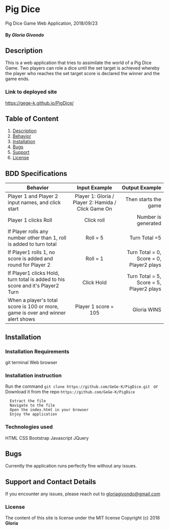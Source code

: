 # Pig Dice
Pig Dice Game Web Application, 2018/09/23
#### By *Gloria Givondo*
## Description
This is a web application that tries to assimilate the world of a Pig Dice Game. Two players can role a dice until the set target is achieved whereby the player who reaches the set target score is declared the winner and the game ends.
### Link to deployed site
https://gege-k.github.io/PigDice/
## Table of Content
1. [Description](#description)
2. [Behavior](#behavior)
3. [Installation](#installation)
4. [Bugs](#bugs)
5. [Support](#support)
6. [License](#license)
## BDD Specifications
| Behavior                          |  Input Example |  Output  Example|
|----------                         |:-------------: |------:          |
| Player 1 and Player 2 input names, and click start |  Player 1: Gloria / Player 2: Hamida / Click Game On    | Then starts the game |
|  Player 1 clicks Roll |  Click roll    |  Number is generated  |
|If Player rolls any number other than 1, roll is added to turn total   | Roll = 5     |  Turn Total =5    |
|If Player1 rolls 1, no score is added and round for Player 2  |  Roll = 1    |  Turn Total = 0, Score = 0,  Player2 plays    |
|If Player1 clicks Hold, turn total is added to his score and it's Player2 Turn | Click Hold     |  Turn Total = 5, Score = 5, Player2 plays    |
| When a player's total score is 100 or more, game is over and winner alert shows  |  Player 1 score = 105	    |  Gloria WINS     |
## Installation
### Installation Requirements
  git
  terminal
  Web browser
### Installation instruction
Run the command  ```git clone https://github.com/GeGe-K/PigDice.git ```
or
Download it from the repo ```https://github.com/GeGe-K/PigDice ```

```
  Extract the file
  Navigate to the file
  Open the index.html in your browser
  Enjoy the application
```
### Technologies used
HTML
CSS
Bootstrap
Javascript
JQuery
## Bugs
Currently the application runs perfectly fine without any issues.
## Support and Contact Details
If you encounter any issues, please reach out to gloriagivondo@gmail.com
### License
The content of this site is license under the MIT license
Copyright (c) 2018 **Gloria**
